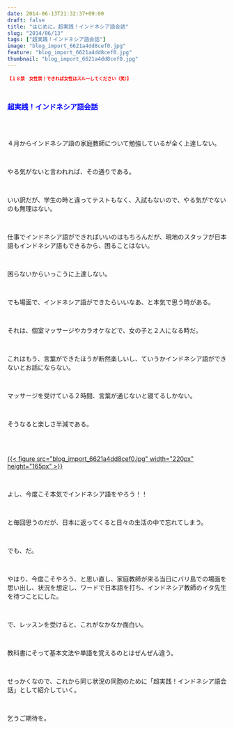 ```yaml
---
date: 2014-06-13T21:32:37+09:00
draft: false
title: "はじめに。超実践！インドネシア語会話"
slug: "2014/06/13"
tags: ["超実践！インドネシア語会話"]
image: "blog_import_6621a4dd8cef0.jpg"
feature: "blog_import_6621a4dd8cef0.jpg"
thumbnail: "blog_import_6621a4dd8cef0.jpg"
---
```

<p><font color="#ff0000" size="1"><strong>【１８禁　女性禁！できれば女性はスルーしてください（笑）】</strong></font></p><br/><p><font color="#0000ff" size="3"><strong>超実践！インドネシア語会話</strong></font></p><br/><br/><p>４月からインドネシア語の家庭教師について勉強しているが全く上達しない。</p><br/><p>やる気がないと言われれば、その通りである。</p><br/><p>いい訳だが、学生の時と違ってテストもなく、入試もないので、やる気がでないのも無理はない。</p><br/><p>仕事でインドネシア語ができればいいのはもちろんだが、現地のスタッフが日本語もインドネシア語もできるから、困ることはない。</p><br/><p>困らないからいっこうに上達しない。</p><br/><p>でも場面で、インドネシア語ができたらいいなあ、と本気で思う時がある。</p><br/><p>それは、個室マッサージやカラオケなどで、女の子と２人になる時だ。</p><br/><p>これはもう、言葉ができたほうが断然楽しいし、ていうかインドネシア語ができないとお話にならない。</p><br/><p>マッサージを受けている２時間、言葉が通じないと寝てるしかない。</p><br/><p>そうなると楽しさ半減である。</p><br/><p><br/><a href="blog_import_6621a4df09159.jpg">{{< figure src="blog_import_6621a4dd8cef0.jpg" width="220px" height="165px" >}}</a> <br/></p><br/><p>よし、今度こそ本気でインドネシア語をやろう！！</p><br/><p>と毎回思うのだが、日本に返ってくると日々の生活の中で忘れてしまう。</p><br/><p>でも、だ。</p><br/><p>やはり、今度こそやろう、と思い直し、家庭教師が来る当日にバリ島での場面を思い出し、状況を想定し、ワードで日本語を打ち、インドネシア教師のイタ先生を待つことにした。</p><br/><p>で、レッスンを受けると、これがなかなか面白い。</p><br/><p>教科書にそって基本文法や単語を覚えるのとはぜんぜん違う。</p><br/><p>せっかくなので、これから同じ状況の同胞のために「超実践！インドネシア語会話」として紹介していく。</p><br/><p>乞うご期待を。</p><br/><br/><br/>

